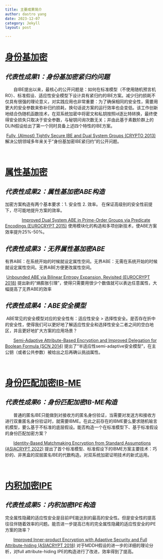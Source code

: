 ```yaml
---
title: 主要成果简介
author: dastro yang
date: 2023-12-07
category: Jekyll
layout: post

---
```


# [身份基加密](https://crypto2013.com/jekyll/2023-12-10-ibe.html)

## 	   ***代表性成果1：身份基加密紧归约问题***

​&nbsp;&nbsp;&nbsp;&nbsp;&nbsp;&nbsp;&nbsp;自IBE提出以来，最核心的公开问题是：如何在标准模型（不使用随机预言机RO）、标准假设、适应性安全模型下设计具有紧归约的IBE方案。减少归约损耗不仅具有很强的理论意义，对实践应用也非常重要：为了确保相同的安全性，需要用更大的安全参数来弥补归约损耗，换句话说方案的运行效率也会变低。该工作创新地结合伪随机函数技术，在双系统加密中将密文和私钥按照id逐比特转换，最终使得安全损失只取决于安全参数，与秘钥问询次数无关；并由此基于素数阶群上的DLIN假设给出了第一个同时具备上述四个特性的IBE方案。

​		[Fully, (Almost) Tightly Secure IBE and Dual System Groups (CRYPTO 2013)](https://link.springer.com/chapter/10.1007/978-3-642-40084-1_25) 解决公钥领域多年来关于“身份基加密IBE紧归约”的公开问题。

<br>

# [属性基加密](https://crypto2013.com/jekyll/2023-12-11-abe.html)

## 		***代表性成果2：属性基加密ABE构造***

​加密方案构造有两个基本要求：1. 安全性  2. 效率。 在保证高级别的安全性前提下，尽可能地提升方案的效率。

​&nbsp;&nbsp;&nbsp;&nbsp;&nbsp;&nbsp;&nbsp;​&nbsp;&nbsp;&nbsp;&nbsp;&nbsp;&nbsp;&nbsp;[Improved Dual System ABE in Prime-Order Groups via Predicate Encodings (EUROCRYPT 2015)](https://link.springer.com/chapter/10.1007/978-3-662-46803-6_20) 使用模块化的构造和多项创新技术，使ABE方案效率提升25%-50%。



## ***代表性成果3：无界属性基加密ABE***

​		有界ABE：在系统开始的时候就设定属性空间。无界ABE：无需在系统开始的时候就设定属性空间。无界ABE方便更改属性空间。

​		[Unbounded ABE via Bilinear Entropy Expansion, Revisited (EUROCRYPT 2018)](https://link.springer.com/chapter/10.1007/978-3-319-78381-9_19) 提出新的“熵膨胀引理”，使得只需要用很少个数值就可以表达任意属性，大幅提高了无界ABE的效率



## 	***代表性成果4：ABE安全模型***

​		ABE常见的安全模型对应的安全性有：适应性安全 > 选择性安全。是否存在折中的安全性，使得我们可以更好地了解适应性安全和选择性安全二者之间的空白地区，并且更好地扩大方案的应用场景？

​​&nbsp;&nbsp;&nbsp;&nbsp;&nbsp;&nbsp;&nbsp;[Semi-Adaptive Attribute-Based Encryption and Improved Delegation for Boolean Formula (SCN 2014)](https://link.springer.com/chapter/10.1007/978-3-319-10879-7_16) 提出了“半适应性semi-adaptive安全模型”，在主公钥（或者公共参数）被给出之后再确认挑战属性。

<br>

# [身份匹配加密IB-ME](https://crypto2013.com/jekyll/2023-12-12-ibme.html)

## 	***代表性成果6：身份匹配加密IB-ME构造***

​​&nbsp;&nbsp;&nbsp;&nbsp;&nbsp;&nbsp;&nbsp;普通的匿名IBE只能做到对接收方的匿名身份验证，当需要对发送方和接收方进行双重匿名身份验证时，就需要IBME。在此之前存在的IBME要么要求随机喻言机模型，要么基于不标准的底层假设。能否构造一个在标准模型下、基于标准假设的身份匹配加密方案？

​​&nbsp;&nbsp;&nbsp;&nbsp;&nbsp;&nbsp;&nbsp;[Identity-Based Matchmaking Encryption from Standard Assumptions (ASIACRYPT 2022)](https://link.springer.com/chapter/10.1007/978-3-031-22969-5_14) 提出了首个标准模型、标准假设下的IBME方案主要技术：巧妙的、非黑盒的双层匿名IBE的代数构造。对双系统加密证明技术的新式运用。

<br>

# [内积加密IPE](https://crypto2013.com/jekyll/2023-12-12-ipe.html)

## 	***代表性成果5：内积加密IPE构造***

​		完全属性隐藏的适应性安全是目前IPE能达到的最高的安全性。但是安全性的提高往往伴随着效率的问题。能否进一步提高已有的完全属性隐藏的适应性安全的IPE方案的效率？

​​&nbsp;&nbsp;&nbsp;&nbsp;&nbsp;&nbsp;&nbsp;[Improved Inner-product Encryption with Adaptive Security and Full Attribute-hiding (ASIACRYPT 2018)](https://link.springer.com/chapter/10.1007/978-3-030-03329-3_23) 对于MDDH假设的进一步的详细的理论分析，对full attribute-hiding IPE的构造进行了改进，效率得到了提高。



